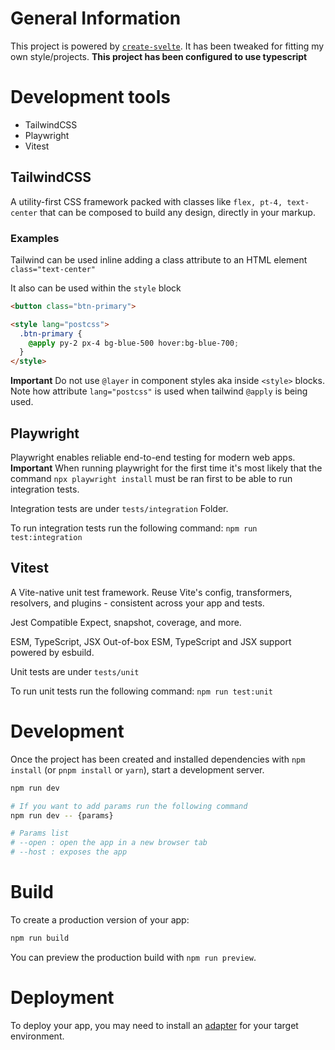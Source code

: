 # General Information

This project is powered by [`create-svelte`](https://github.com/sveltejs/kit/tree/master/packages/create-svelte).
It has been tweaked for fitting my own style/projects.
**This project has been configured to use typescript**

# Development tools
  
  - TailwindCSS
  - Playwright
  - Vitest

## TailwindCSS

A utility-first CSS framework packed with classes like `flex, pt-4, text-center` that can be composed to build any design, directly in your markup.

### Examples

Tailwind can be used inline adding a class attribute to an HTML element
`class="text-center"`

It also can be used within the `style` block
```html
<button class="btn-primary">

<style lang="postcss">
  .btn-primary {
    @apply py-2 px-4 bg-blue-500 hover:bg-blue-700;
  }
</style>
```
**Important**
Do not use `@layer` in component styles aka inside `<style>` blocks.
Note how attribute `lang="postcss"` is used when tailwind `@apply` is being used.

## Playwright

Playwright enables reliable end-to-end testing for modern web apps.
**Important**
When running playwright for the first time it's most likely that the command `npx playwright install`
must be ran first to be able to run integration tests.

Integration tests are under `tests/integration` Folder.

To run integration tests run the following command: `npm run test:integration`

## Vitest

A Vite-native unit test framework.
Reuse Vite's config, transformers, resolvers, and plugins - consistent across your app and tests.

Jest Compatible
Expect, snapshot, coverage, and more.

ESM, TypeScript, JSX
Out-of-box ESM, TypeScript and JSX support powered by esbuild.

Unit tests are under `tests/unit`

To run unit tests run the following command: `npm run test:unit`

# Development

Once the project has been created and installed dependencies with `npm install` (or `pnpm install` or `yarn`), start a development server.

```bash
npm run dev

# If you want to add params run the following command
npm run dev -- {params}

# Params list
# --open : open the app in a new browser tab
# --host : exposes the app

```

# Build

To create a production version of your app:

```bash
npm run build
```

You can preview the production build with `npm run preview`.

# Deployment

To deploy your app, you may need to install an [adapter](https://kit.svelte.dev/docs/adapters) for your target environment.